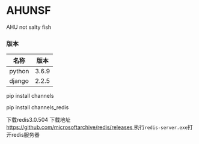 # AHUNSF
AHU not salty fish



### 版本

| 名称   | 版本  |
| ------ | ----- |
| python | 3.6.9 |
| django | 2.2.5 |

pip install channels

pip install channels_redis

下载redis3.0.504  下载地址[ https://github.com/microsoftarchive/redis/releases ]( https://github.com/microsoftarchive/redis/releases ) 执行`redis-server.exe`打开redis服务器

